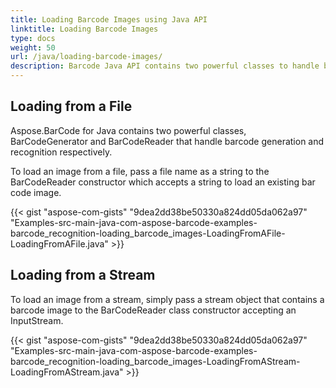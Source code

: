 ```yaml
---
title: Loading Barcode Images using Java API
linktitle: Loading Barcode Images
type: docs
weight: 50
url: /java/loading-barcode-images/
description: Barcode Java API contains two powerful classes to handle barcode generation and recognition. You can load an image from file or stream to read barcode.
---
```


## **Loading from a File**
Aspose.BarCode for Java contains two powerful classes, BarCodeGenerator and BarCodeReader that handle barcode generation and recognition respectively.

To load an image from a file, pass a file name as a string to the BarCodeReader constructor which accepts a string to load an existing bar code image.

{{< gist "aspose-com-gists" "9dea2dd38be50330a824dd05da062a97" "Examples-src-main-java-com-aspose-barcode-examples-barcode_recognition-loading_barcode_images-LoadingFromAFile-LoadingFromAFile.java" >}}
## **Loading from a Stream**
To load an image from a stream, simply pass a stream object that contains a barcode image to the BarCodeReader class constructor accepting an InputStream.

{{< gist "aspose-com-gists" "9dea2dd38be50330a824dd05da062a97" "Examples-src-main-java-com-aspose-barcode-examples-barcode_recognition-loading_barcode_images-LoadingFromAStream-LoadingFromAStream.java" >}}
